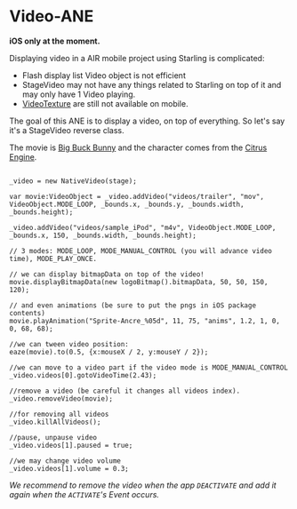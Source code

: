Video-ANE
=========

**iOS only at the moment.**

Displaying video in a AIR mobile project using Starling is complicated:
- Flash display list Video object is not efficient
- StageVideo may not have any things related to Starling on top of it and may only have 1 Video playing.
- [VideoTexture](https://forums.adobe.com/message/6615256) are still not available on mobile.

The goal of this ANE is to display a video, on top of everything. So let's say it's a StageVideo reverse class.

The movie is [Big Buck Bunny](http://www.bigbuckbunny.org/) and the character comes from the [Citrus Engine](http://citrusengine.com).

```actionscript3

_video = new NativeVideo(stage);
			
var movie:VideoObject = _video.addVideo("videos/trailer", "mov", VideoObject.MODE_LOOP, _bounds.x, _bounds.y, _bounds.width, _bounds.height);
			
_video.addVideo("videos/sample_iPod", "m4v", VideoObject.MODE_LOOP, _bounds.x, 150, _bounds.width, _bounds.height);

// 3 modes: MODE_LOOP, MODE_MANUAL_CONTROL (you will advance video time), MODE_PLAY_ONCE.

// we can display bitmapData on top of the video!
movie.displayBitmapData(new logoBitmap().bitmapData, 50, 50, 150, 120);

// and even animations (be sure to put the pngs in iOS package contents)
movie.playAnimation("Sprite-Ancre_%05d", 11, 75, "anims", 1.2, 1, 0, 0, 68, 68);

//we can tween video position:
eaze(movie).to(0.5, {x:mouseX / 2, y:mouseY / 2});

//we can move to a video part if the video mode is MODE_MANUAL_CONTROL
_video.videos[0].gotoVideoTime(2.43);

//remove a video (be careful it changes all videos index).
_video.removeVideo(movie);

//for removing all videos
_video.killAllVideos();

//pause, unpause video
_video.videos[1].paused = true;

//we may change video volume
_video.videos[1].volume = 0.3;

```

*We recommend to remove the video when the app `DEACTIVATE` and add it again when the `ACTIVATE`'s Event occurs.*
